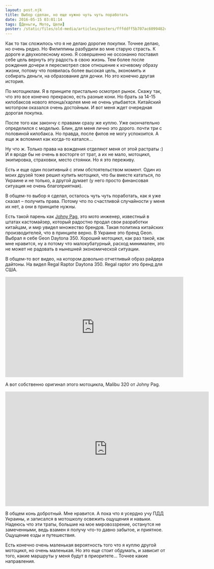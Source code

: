 ```yaml
---
layout: post.njk
title: Выбор сделан, но еще нужно чуть чуть поработать
date: 2016-05-15 03:01:14
tags: [Деньги, Мото, Цели]
poster: /static/files/old-media/articles/posters/fffddff5b707ac6099482c6136358d1f.jpg
---
```


Как то так сложилось что я не делаю дорогие покупки. Точнее делаю, но очень редко. Но Филиппины разбудили во мне старую страсть. К дороге и двухколесному коню. Я совершенно не осознанно поставил себе цель вернуть эту радость в свою жизнь. Тем более после рождения дочери я пересмотрел свое отношение к кочевому образу жизни, потому что появилась более высокая цель, экономить и собирать деньги, на образование для дочки. Но это конечно другая история.

По мотоциклам. Я в принципе пристально осмотрел рынок. Скажу так, что это все конечно прекрасно, есть разные кони. Но брать за 14-15 килобаксов нового японца/харлея мне не очень улыбается. Китайский мотопром оказался очень достойным. И вот меня ждет очередная дорогая покупка.

После того как закончу с правами сразу же куплю. Уже окончательно определился с моделью. Блин, для меня лично это дорого. почти три с половиной килобакса. Но правда, после филов не могу успокоится. А еще ж вспомнил как когда-то катался...

Ну что ж. Только права на вождения отделяют меня от этой растраты :) И я вроде бы не очень в восторге от трат, а их не мало, мотоцикл, экипировка, страховки, место стоянки. Но я это переживу.

Есть и еще один позитивный с этим обстоятельством момент. Один из моих друзей тоже решил купить мотоцикл, что бы вместе кататься, по Украине и не только, а другой думает (у него просто финансовая ситуация не очень благоприятная).

В общем-то выбор я сделал, осталось чуть чуть поработать, как я уже сказал – получить права. Потому что по счастливой случайности у меня их нет, а они в принципе нужны.

Есть такой парень как [Johny Pag](http://www.johnnypagmotors.com/), это мото инженер, известный в штатах кастомайзер, который радостно продал свои разработки китайцам, и мир увидел множество брендов. Такая политика китайских производителей, что в принципе верно. В Украине это бренд Geon. Выбрал я себе Geon Daytona 350. Хороший мотоцикл, как раз такой, как мне нравится, ну а потому что малокубатурный, расход минимален, это не может не радовать в нынешней экономической ситуации.

В общем-то вот видео, на котором довольно отчетливый образ райдера дайтоны. На видел Regal Raptor Daytona 350. Regal raptor это бренд для США.

<div class="if"><iframe width="560" height="315" src="https://www.youtube.com/embed/gprEDh_EnSw" frameborder="0" allowfullscreen></iframe></div>

А вот собственно оригинал этого мотоцикла, Malibu 320 от Johny Pag.

<div class="if"><iframe src="https://player.vimeo.com/video/108150981" width="640" height="360" frameborder="0" webkitallowfullscreen mozallowfullscreen allowfullscreen></iframe></div>

В общем конь добротный. Мне нравится. А пока что я усердно учу ПДД Украины, и записался в мотошколу освежить ощущения и навыки. Надеюсь что эти траты, большие на мое мировоззрение,  останутся не замеченными, ведь взамен я получу что-то давно забытое, и приятное. Ощущение езды и путешествия.

Есть конечно очень маленькая вероятность того что я куплю другой мотоцикл, но очень маленькая. Но это еще стоит обдумать, и зависит от того, какие маршруты у меня будут в приоритете... Точнее какие направления.
